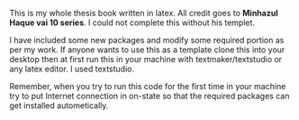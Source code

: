 This is my whole thesis book written in latex. All credit goes to **Minhazul Haque vai 10 series**.
I could not complete this without his templet.

I have included some new packages and modify some required portion as per my work.
If anyone wants to use this as a template clone this into your desktop then at first run this in your machine with textmaker/textstudio or any latex editor.
I used textstudio.

Remember, when you try to run this code for the first time in your machine try to put Internet connection in on-state so that the required packages can get installed autometically. 

